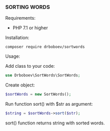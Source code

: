 ### SORTING WORDS

Requirements:
* PHP 7.1 or higher

Installation:

```
composer require drboboev/sortwords
```

Usage:

Add class to your code:

```php
use Drboboev\SortWords\SortWords;
```

Create object:

```php
$sortWords = new SortWords();
```

Run function sort() with $str as argument:

```php
$string = $sortWords->sort($str);
```

sort() function returns string with sorted words.
